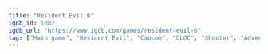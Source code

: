 ```yaml
---
title: "Resident Evil 6"
igdb_id: 1082
igdb_url: "https://www.igdb.com/games/resident-evil-6"
tag: ["Main game", "Resident Evil", "Capcom", "QLOC", "Shooter", "Adventure", "Single player", "Multiplayer", "Co-operative", "Third person", "Action", "Horror", "Survival"]
---
```

